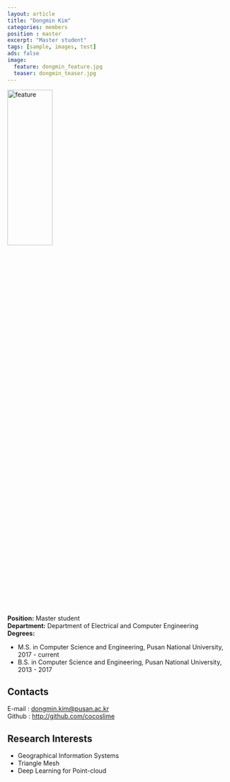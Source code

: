 ```yaml
---
layout: article
title: "Dongmin Kim"
categories: members
position : master
excerpt: "Master student"
tags: [sample, images, test]
ads: false
image:
  feature: dongmin_feature.jpg
  teaser: dongmin_teaser.jpg
---
```


<div><img style="width: 45%; height: 30%" src="{{ site.baseurl }}/images/{{ page.image.feature }}" alt="feature" ></div>

**Position:** Master student <br/>
**Department:** Department of Electrical and Computer Engineering <br/>
**Degrees:** <br/>
* M.S. in Computer Science and Engineering,
Pusan National University, 2017 - current <br/>
* B.S. in Computer Science and Engineering,
Pusan National University, 2013 - 2017 <br/>

## Contacts

E-mail : dongmin.kim@pusan.ac.kr <br/>
Github : http://github.com/cocoslime

## Research Interests

* Geographical Information Systems
* Triangle Mesh
* Deep Learning for Point-cloud
